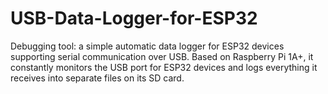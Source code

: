 # USB-Data-Logger-for-ESP32
Debugging tool: a simple automatic data logger for ESP32 devices supporting serial communication over USB. Based on Raspberry Pi 1A+, it constantly monitors the USB port for ESP32 devices and logs everything it receives into separate files on its SD card.
